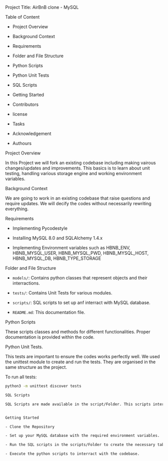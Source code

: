 Project Title: AirBnB clone - MySQL

Table of Content

- Project Overview

- Background Context

- Requirements

- Folder and File Structure

- Python Scripts

- Python Unit Tests

- SQL Scripts

- Getting Started

- Contributors

- license

- Tasks

- Acknowledgement

- Authours

Project Overview

In this Project we will fork an existing codebase including making vairous changes/updates and improvements. This basics is to learn about unit testing, handling various storage engine and working environment variables.


Background Context

We are going to work in an existing codebase that raise questions and require updates. We will decify the codes without necessarily rewriting everything.

Requirements

- Implementing Pycodestyle

- Installing MySQL 8.0 and SQLAlchemy 1.4.x

- Implementing Environment variables such as HBNB_ENV, HBNB_MYSQL_USER, HBNB_MYSQL_PWD, HBNB_MYSQL_HOST, HBNB_MYSQL_DB, HBNB_TYPE_STORAGE

Folder and File Structure

- `models/`: Contains python classes that represent objects and their interractions.

- `tests/`: Contains Unit Tests for various modules.

- `scripts/`: SQL scripts to set up anf interract with MySQL database.

- `README.md`: This documentation file.

Python Scripts

These scripts classes and methods for different functionalities. Proper documentation is provided within the code.

Python Unit Tests.

This tests are important to ensure the codes works perfectly well. We used the unittest module to create and run the tests. They are organised in the same structure as the project.

To run all tests:
```bash
python3 -m unittest discover tests

SQL Scripts

SQL Scripts are made available in the script/Folder. This scripts interract with the MySQL database and are executed on 20.04 LTS using MySQL 8.0.


Getting Started

- Clone the Repository

- Set up your MySQL database with the required environment variables. 

- Run the SQL scripts in the scripts/Folder to create the necessary tables.

- Execute the python scripts to interract with the codebase.
 

